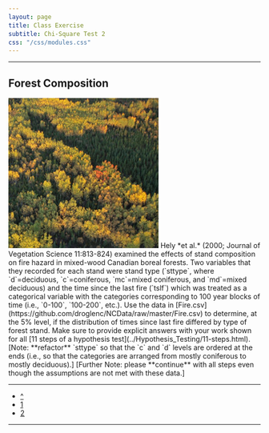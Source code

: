 ```yaml
---
layout: page
title: Class Exercise
subtitle: Chi-Square Test 2
css: "/css/modules.css"
---
```


----

## Forest Composition
<img src="../zimgs/forestcomp.jpg" alt="Forest Composition" class="img-right">
Hely *et al.* (2000; Journal of Vegetation Science 11:813-824) examined the effects of stand composition on fire hazard in mixed-wood Canadian boreal forests.  Two variables that they recorded for each stand were stand type (`sttype`, where `d`=deciduous, `c`=coniferous, `mc`=mixed coniferous, and `md`=mixed deciduous) and the time since the last fire (`tslf`) which was treated as a categorical variable with the categories corresponding to 100 year blocks of time (i.e., `0-100`, `100-200`, etc.).  Use the data in [Fire.csv](https://github.com/droglenc/NCData/raw/master/Fire.csv) to determine, at the 5% level, if the distribution of times since last fire differed by type of forest stand.  Make sure to provide explicit answers with your work shown for all [11 steps of a hypothesis test](../Hypothesis_Testing/11-steps.html).  [Note: **refactor** `sttype` so that the `c` and `d` levels are ordered at the ends (i.e., so that the categories are arranged from mostly coniferous to mostly deciduous).] [Further Note: please **continue** with all steps even though the assumptions are not met with these data.]

----

<div class="text-center">
<ul class="pagination pagination-lg">
  <li><a href="index.html">^</a></li>
  <li><a href="CE1.html">1</a></li>
  <li class="active"><a href="#">2</a></li>
</ul>
</div>

----
